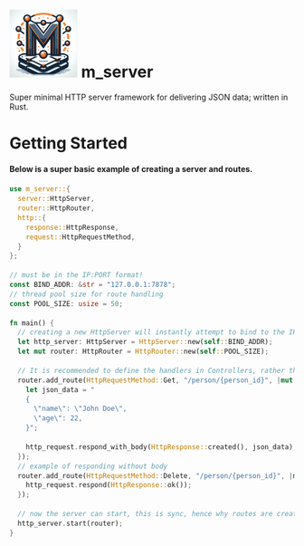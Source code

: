 # <img src="/assets/logo.png" alt="Logo" width="120" /> m_server
Super minimal HTTP server framework for delivering JSON data; written in Rust.
# Getting Started
#### Below is a super basic example of creating a server and routes.
```rust
use m_server::{
  server::HttpServer,
  router::HttpRouter,
  http::{
    response::HttpResponse,
    request::HttpRequestMethod,
  }
};

// must be in the IP:PORT format!
const BIND_ADDR: &str = "127.0.0.1:7878";
// thread pool size for route handling
const POOL_SIZE: usize = 50;

fn main() {
  // creating a new HttpServer will instantly attempt to bind to the IP:PORT
  let http_server: HttpServer = HttpServer::new(self::BIND_ADDR);
  let mut router: HttpRouter = HttpRouter::new(self::POOL_SIZE);

  // It is recommended to define the handlers in Controllers, rather than inline.
  router.add_route(HttpRequestMethod::Get, "/person/{person_id}", |mut http_request| {
    let json_data = "
    {
      \"name\": \"John Doe\",
      \"age\": 22,
    }";

    http_request.respond_with_body(HttpResponse::created(), json_data);
  });
  // example of responding without body
  router.add_route(HttpRequestMethod::Delete, "/person/{person_id}", |mut http_request| {
    http_request.respond(HttpResponse::ok());
  });

  // now the server can start, this is sync, hence why routes are created before start
  http_server.start(router);
}
```
